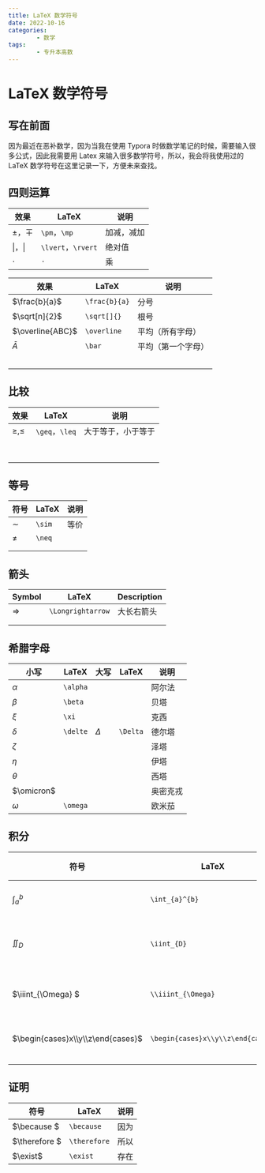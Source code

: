 ```yaml
---
title: LaTeX 数学符号
date: 2022-10-16
categories:
        - 数学
tags:
        - 专升本高数
---
```


# LaTeX 数学符号

## 写在前面

因为最近在恶补数学，因为当我在使用 Typora 时做数学笔记的时候，需要输入很多公式，因此我需要用 Latex 来输入很多数学符号，所以，我会将我使用过的 LaTeX 数学符号在这里记录一下，方便未来查找。

## 四则运算

| 效果             | LaTeX              | 说明       |
| ---------------- | ------------------ | ---------- |
| $\pm$，$\mp$     | `\pm`，`\mp`       | 加减，减加 |
| $\lvert，\rvert$ | `\lvert`，`\rvert` | 绝对值     |
| $⋅$              | `⋅`                | 乘         |

| 效果             | LaTeX         | 说明               |
| ---------------- | ------------- | ------------------ |
| $\frac{b}{a}$    | `\frac{b}{a}` | 分号               |
| $\sqrt[n]{2}$    | `\sqrt[]{}`   | 根号               |
| $\overline{ABC}$ | `\overline`   | 平均（所有字母）   |
| $\bar{A}$        | `\bar`        | 平均（第一个字母） |
|                  |               |                    |
|                  |               |                    |
|                  |               |                    |
|                  |               |                    |
|                  |               |                    |

## 比较

| 效果         | LaTeX          | 说明               |
| ------------ | -------------- | ------------------ |
| $\geq, \leq$ | `\geq`，`\leq` | 大于等于，小于等于 |
|              |                |                    |
|              |                |                    |
|              |                |                    |
|              |                |                    |
|              |                |                    |
|              |                |                    |
|              |                |                    |
|              |                |                    |

## 等号

| 符号   | LaTeX  | 说明 |
| ------ | ------ | ---- |
| $\sim$ | `\sim` | 等价 |
| $\neq$ | `\neq` |      |
|        |        |      |
|        |        |      |

## 箭头

| Symbol            | LaTeX             | Description |
| ----------------- | ----------------- | ----------- |
| $\Longrightarrow$ | `\Longrightarrow` | 大长右箭头  |
|                   |                   |             |
|                   |                   |             |



## 希腊字母

| 小写       | LaTeX    | 大写     | LaTeX    | 说明     |
| ---------- | -------- | -------- | -------- | -------- |
| $\alpha$   | `\alpha` |          |          | 阿尔法   |
| $\beta$    | `\beta`  |          |          | 贝塔     |
| $\xi$      | `\xi`    |          |          | 克西     |
| $\delta$   | `\delte` | $\Delta$ | `\Delta` | 德尔塔   |
| $\zeta$    |          |          |          | 泽塔     |
| $\eta$     |          |          |          | 伊塔     |
| $\theta$   |          |          |          | 西塔     |
| $\omicron$ |          |          |          | 奥密克戎 |
| $\omega$   | `\omega` |          |          | 欧米茄   |

## 积分

| 符号                              | LaTeX                             | 说明     |
| --------------------------------- | --------------------------------- | -------- |
| $\int_{a}^{b}$                    | `\int_{a}^{b}`                    | 定积分   |
| $\iint_{D}$                       | `\iint_{D}`                       | 二重积分 |
| $\iiint_{\Omega} $                | `\\iiint_{\Omega}`                | 三重积分 |
| $\begin{cases}x\\y\\z\end{cases}$ | `\begin{cases}x\\y\\z\end{cases}` | 大括号   |
|                                   |                                   |          |
|                                   |                                   |          |

## 证明

| 符号          | LaTeX        | 说明 |
| ------------- | ------------ | ---- |
| $\because $   | `\because`   | 因为 |
| $\therefore $ | `\therefore` | 所以 |
| $\exist$      | `\exist`     | 存在 |
